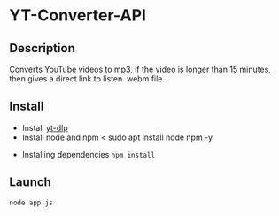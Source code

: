 # YT-Converter-API #

## Description ##

Converts YouTube videos to mp3, if the video is longer than 15 minutes, then gives a direct link to listen .webm file.

## Install ##
+ Install [yt-dlp](https://github.com/yt-dlp/yt-dlp)
+ Install node and npm 
<
sudo apt install node npm -y 
>
+ Installing dependencies ```npm install```

## Launch ##
```node app.js```
